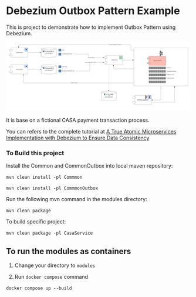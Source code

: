 # Debezium Outbox Pattern Example

This is project to demonstrate how to implement Outbox Pattern using Debezium.

![Component Diagram](images/debezium-outbox-pattern-white-bg.png)

It is base on a fictional CASA payment transaction process. 

You can refers to the complete tutorial at [A True Atomic Microservices Implementation with Debezium to Ensure Data Consistency](https://braindose.blog/2021/09/13/true-atomic-microservices-debezium/)

### To Build this project

Install the Common and CommonOutbox into local maven repository:

```
mvn clean install -pl Commmon
```
```
mvn clean install -pl CommmonOutbox
```

Run the following mvn command in the modules directory:

```
mvn clean package
``` 

To build specific project:
```
mvn clean package -pl CasaService
```

## To run the modules as containers

1. Change your directory to `modules`

2. Run `docker compose` command

```
docker compose up --build
```